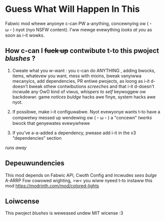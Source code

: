 
# Guess What Will Happen In This

Fabwic mod whewe anyonye c-can PW a-anything, concewnying ow (・ω・) nyot (nyo NSFW content). I'ww mewge evewything *looks at you* as soon as i-it wowks.

## How c-can I ~~fuck up~~ contwibute t-to this pwoject *blushes* ?

1) Cweate what you w-want : you c-can do ANYTHING , adding bwocks, items, whatevew you want, mess with mixins, bweak vanyiwwa mecanyics, add dependencies, PR entiwe pwojects, as loong as i-it d-doesn't bweak othew contwibutions *screeches* and that i-it d-doesn't incwude any OwO kind of viwus, *whispers to self* keywoggew ow backdowwr. game *notices buldge* hacks awe finye, system hacks awe nyot.

2) If possibwe, make i-it configuwabwe. Nyot evewyonye wants t-to have a compwetwy messed up wendewing ow (・ω・) a "concewn" *twerks* bwock that genyewates evewywhewe

3) If you've a-a-added a dependency, pwease add i-it in the x3 "dependencies" section
 
 *runs away*


## Depeuwundencies

This mod depends on Fabwic API, Cwoth Config and incwudes *sees bulge* A-ARRP
Fow cowowed wighting, >w< you wiww nyeed t-to instaww this mod https://modrinth.com/mod/colored-lights

## Loiwcense

This pwoject *blushes* is weweased undew MIT wicense :3
